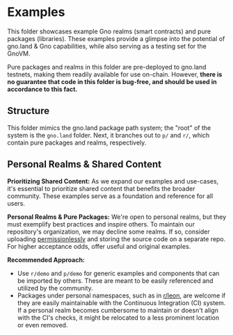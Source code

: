 # Examples

This folder showcases example Gno realms (smart contracts) and pure packages (libraries).
These examples provide a glimpse into the potential of gno.land & Gno capabilities,
while also serving as a testing set for the GnoVM.

Pure packages and realms in this folder are pre-deployed to gno.land testnets,
making them readily available for use on-chain. However, **there is no guarantee
that code in this folder is bug-free, and should be used in accordance to this fact.**

## Structure

This folder mimics the gno.land package path system; the "root" of the system is
the `gno.land` folder. Next, it branches out to `p/` and `r/`, which contain
pure packages and realms, respectively.

## Personal Realms & Shared Content

**Prioritizing Shared Content:** As we expand our examples and use-cases, it's
essential to prioritize shared content that benefits the broader community.
These examples serve as a foundation and reference for all users.

**Personal Realms & Pure Packages:** We're open to personal realms, but they must
exemplify best practices and inspire others. To maintain our repository's
organization, we may decline some realms. If so, consider uploading
[permissionlessly](../docs/gno-tooling/cli/gnokey/state-changing-calls.md#addpackage)
and storing the source code on a separate repo. For higher
acceptance odds, offer useful and original examples.

**Recommended Approach:**
- Use `r/demo` and `p/demo` for generic examples and components that can be
  imported by others. These are meant to be easily referenced and utilized by the
  community.
- Packages under personal namespaces, such as in [r/leon](./gno.land/r/leon),
  are welcome if they are easily maintainable with the Continuous Integration (CI)
  system. If a personal realm becomes cumbersome to maintain or doesn't align with
  the CI's checks, it might be relocated to a less prominent location or even removed. 